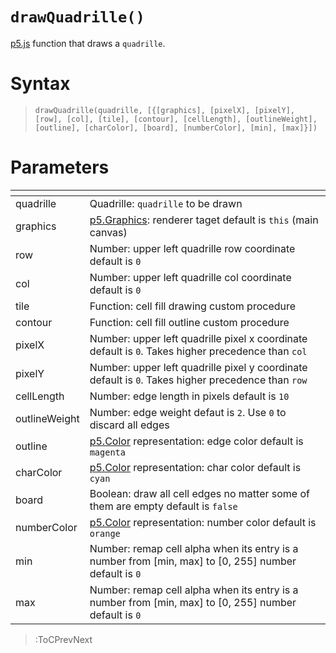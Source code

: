 # `drawQuadrille()`

[p5.js](https://p5js.org/) function that draws a `quadrille`.

# Syntax

> `drawQuadrille(quadrille, [{[graphics], [pixelX], [pixelY], [row], [col], [tile], [contour], [cellLength], [outlineWeight], [outline], [charColor], [board], [numberColor], [min], [max]}])`

# Parameters

| <!-- -->      | <!-- -->                                                                                                |
|---------------|---------------------------------------------------------------------------------------------------------|
| quadrille     | Quadrille: `quadrille` to be drawn                                                                      |
| graphics      | [p5.Graphics](https://p5js.org/reference/#/p5.Graphics): renderer taget default is `this` (main canvas) |
| row           | Number: upper left quadrille row coordinate default is `0`                                              |
| col           | Number: upper left quadrille col coordinate default is `0`                                              |
| tile          | Function: cell fill drawing custom procedure                                                            |
| contour       | Function: cell fill outline custom procedure                                                            |
| pixelX        | Number: upper left quadrille pixel x coordinate default is `0`. Takes higher precedence than `col`      |
| pixelY        | Number: upper left quadrille pixel y coordinate default is `0`. Takes higher precedence than `row`      |
| cellLength    | Number: edge length in pixels default is `10`                                                           |
| outlineWeight | Number: edge weight defaut is `2`. Use `0` to discard all edges                                         |
| outline       | [p5.Color](https://p5js.org/reference/#/p5.Color) representation: edge color default is `magenta`       |
| charColor     | [p5.Color](https://p5js.org/reference/#/p5.Color) representation: char color default is `cyan`          |
| board         | Boolean: draw all cell edges no matter some of them are empty default is `false`                        |
| numberColor   | [p5.Color](https://p5js.org/reference/#/p5.Color) representation: number color default is `orange`      |
| min           | Number: remap cell alpha when its entry is a number from [min, max] to [0, 255] number default is `0`   |
| max           | Number: remap cell alpha when its entry is a number from [min, max] to [0, 255] number default is `0`   |

> :ToCPrevNext